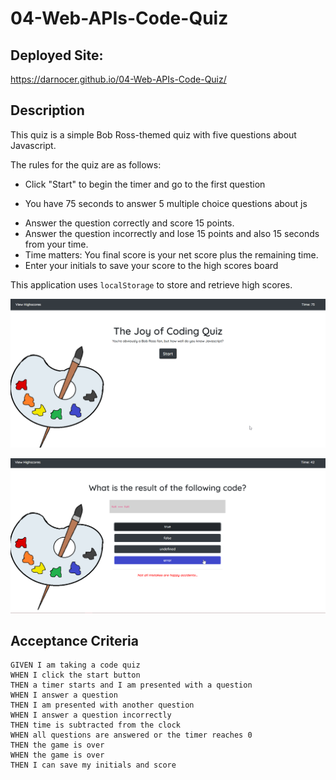 # 04-Web-APIs-Code-Quiz

## Deployed Site:

https://darnocer.github.io/04-Web-APIs-Code-Quiz/

## Description

This quiz is a simple Bob Ross-themed quiz with five questions about Javascript.

The rules for the quiz are as follows:

- Click "Start" to begin the timer and go to the first question

* You have 75 seconds to answer 5 multiple choice questions about js

- Answer the question correctly and score 15 points.
- Answer the question incorrectly and lose 15 points and also 15 seconds from your time.
- Time matters: You final score is your net score plus the remaining time.
- Enter your initials to save your score to the high scores board

This application uses `localStorage` to store and retrieve high scores.

![codequiz](./Assets/images/codequiz.png)

![codequiz](./Assets/images/codequiz2.png)

## Acceptance Criteria

```
GIVEN I am taking a code quiz
WHEN I click the start button
THEN a timer starts and I am presented with a question
WHEN I answer a question
THEN I am presented with another question
WHEN I answer a question incorrectly
THEN time is subtracted from the clock
WHEN all questions are answered or the timer reaches 0
THEN the game is over
WHEN the game is over
THEN I can save my initials and score
```
